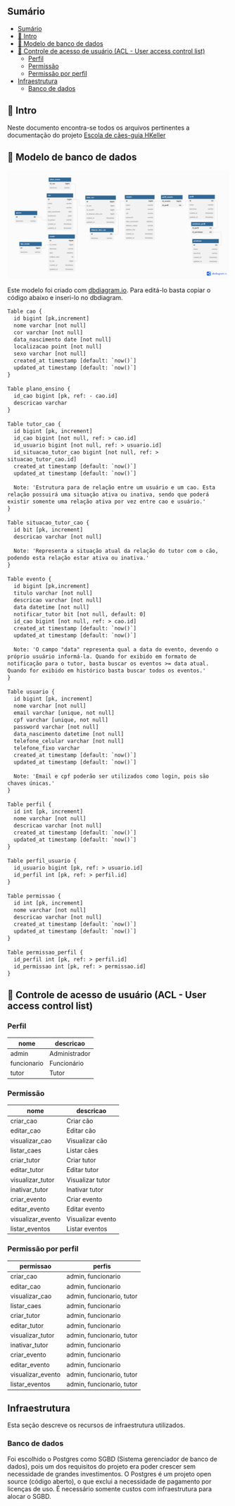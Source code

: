 ## Sumário
- [Sumário](#sumário)
- [📍 Intro](#-intro)
- [💾 Modelo de banco de dados](#-modelo-de-banco-de-dados)
- [🔐 Controle de acesso de usuário (ACL - User access control list)](#-controle-de-acesso-de-usuário-acl---user-access-control-list)
  - [Perfil](#perfil)
  - [Permissão](#permissão)
  - [Permissão por perfil](#permissão-por-perfil)
- [Infraestrutura](#infraestrutura)
  - [Banco de dados](#banco-de-dados)

## 📍 Intro

Neste documento encontra-se todos os arquivos pertinentes a documentação do projeto [Escola de cães-guia HKeller](../README.md)

## 💾 Modelo de banco de dados

<img src="./images/modelagem_banco.png" />

Este modelo foi criado com [dbdiagram.io](https://dbdiagram.io). Para editá-lo basta copiar o código abaixo e inseri-lo no dbdiagram.

```dbml
Table cao {
  id bigint [pk,increment]
  nome varchar [not null]
  cor varchar [not null]
  data_nascimento date [not null]
  localizacao point [not null]
  sexo varchar [not null]
  created_at timestamp [default: `now()`]
  updated_at timestamp [default: `now()`]
}

Table plano_ensino {
  id_cao bigint [pk, ref: - cao.id]
  descricao varchar
}

Table tutor_cao {
  id bigint [pk, increment]
  id_cao bigint [not null, ref: > cao.id]
  id_usuario bigint [not null, ref: > usuario.id]
  id_situacao_tutor_cao bigint [not null, ref: > situacao_tutor_cao.id]
  created_at timestamp [default: `now()`]
  updated_at timestamp [default: `now()`]
  
  Note: 'Estrutura para de relação entre um usuário e um cao. Esta relação possuirá uma situação ativa ou inativa, sendo que poderá existir somente uma relação ativa por vez entre cao e usuário.'
}

Table situacao_tutor_cao {
  id bit [pk, increment]
  descricao varchar [not null]
  
  Note: 'Representa a situação atual da relação do tutor com o cão, podendo esta relação estar ativa ou inativa.'
}

Table evento {
  id bigint [pk,increment]
  titulo varchar [not null]
  descricao varchar [not null]
  data datetime [not null]
  notificar_tutor bit [not null, default: 0]
  id_cao bigint [not null, ref: > cao.id]
  created_at timestamp [default: `now()`]
  updated_at timestamp [default: `now()`]
  
  Note: 'O campo "data" representa qual a data do evento, devendo o próprio usuário informá-la. Quando for exibido em formato de notificação para o tutor, basta buscar os eventos >= data atual. Quando for exibido em histórico basta buscar todos os eventos.'
}

Table usuario {
  id bigint [pk, increment]
  nome varchar [not null]
  email varchar [unique, not null]
  cpf varchar [unique, not null]
  password varchar [not null]
  data_nascimento datetime [not null]
  telefone_celular varchar [not null]
  telefone_fixo varchar
  created_at timestamp [default: `now()`]
  updated_at timestamp [default: `now()`]

  Note: 'Email e cpf poderão ser utilizados como login, pois são chaves únicas.'
}

Table perfil {
  id int [pk, increment]
  nome varchar [not null]
  descricao varchar [not null]
  created_at timestamp [default: `now()`]
  updated_at timestamp [default: `now()`]
}

Table perfil_usuario {
  id_usuario bigint [pk, ref: > usuario.id]
  id_perfil int [pk, ref: > perfil.id]
}

Table permissao {
  id int [pk, increment]
  nome varchar [not null]
  descricao varchar [not null]
  created_at timestamp [default: `now()`]
  updated_at timestamp [default: `now()`]
}

Table permissao_perfil {
  id_perfil int [pk, ref: > perfil.id]
  id_permissao int [pk, ref: > permissao.id]
}
```

## 🔐 Controle de acesso de usuário (ACL - User access control list)

### Perfil

| nome | descricao |
| -- | -- |
| admin | Administrador |
| funcionario | Funcionário |
| tutor | Tutor |

### Permissão

| nome | descricao |
| -- | -- |
| criar_cao | Criar cão |
| editar_cao | Editar cão |
| visualizar_cao | Visualizar cão |
| listar_caes | Listar cães |
| criar_tutor | Criar tutor |
| editar_tutor | Editar tutor |
| visualizar_tutor | Visualizar tutor |
| inativar_tutor | Inativar tutor |
| criar_evento | Criar evento |
| editar_evento | Editar evento |
| visualizar_evento | Visualizar evento |
| listar_eventos | Listar eventos |

### Permissão por perfil

| permissao | perfis  |
| -- | -- |
| criar_cao | admin, funcionario |
| editar_cao | admin, funcionario |
| visualizar_cao | admin, funcionario, tutor |
| listar_caes | admin, funcionario |
| criar_tutor | admin, funcionario |
| editar_tutor | admin, funcionario |
| visualizar_tutor | admin, funcionario, tutor |
| inativar_tutor | admin, funcionario |
| criar_evento | admin, funcionario |
| editar_evento | admin, funcionario |
| visualizar_evento | admin, funcionario, tutor |
| listar_eventos | admin, funcionario, tutor |

## Infraestrutura
Esta seção descreve os recursos de infraestrutura utilizados.

### Banco de dados
Foi escolhido o Postgres como SGBD (Sistema gerenciador de banco de dados), pois um dos requisitos do projeto era poder crescer sem necessidade de grandes investimentos. O Postgres é um projeto open source (código aberto), o que exclui a necessidade de pagamento por licenças de uso. É necessário somente custos com infraestrutura para alocar o SGBD.
